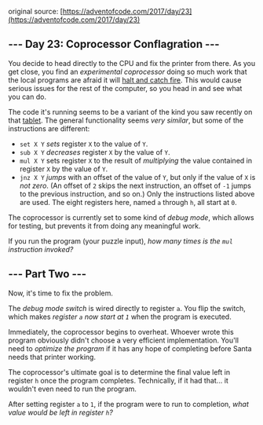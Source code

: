 original source: [https://adventofcode.com/2017/day/23](https://adventofcode.com/2017/day/23)
## --- Day 23: Coprocessor Conflagration ---
You decide to head directly to the CPU and fix the printer from there. As you get close, you find an <em>experimental coprocessor</em> doing so much work that the local programs are afraid it will [halt and catch fire](https://en.wikipedia.org/wiki/Halt_and_Catch_Fire). This would cause serious issues for the rest of the computer, so you head in and see what you can do.

The code it's running seems to be a variant of the kind you saw recently on that [tablet](18). The general functionality seems <em>very similar</em>, but some of the instructions are different:


 - <code>set X Y</code> <em>sets</em> register <code>X</code> to the value of <code>Y</code>.
 - <code>sub X Y</code> <em>decreases</em> register <code>X</code> by the value of <code>Y</code>.
 - <code>mul X Y</code> sets register <code>X</code> to the result of <em>multiplying</em> the value contained in register <code>X</code> by the value of <code>Y</code>.
 - <code>jnz X Y</code> <em>jumps</em> with an offset of the value of <code>Y</code>, but only if the value of <code>X</code> is <em>not zero</em>. (An offset of <code>2</code> skips the next instruction, an offset of <code>-1</code> jumps to the previous instruction, and so on.)
Only the instructions listed above are used. The eight registers here, named <code>a</code> through <code>h</code>, all start at <code>0</code>.


The coprocessor is currently set to some kind of <em>debug mode</em>, which allows for testing, but prevents it from doing any meaningful work.

If you run the program (your puzzle input), <em>how many times is the <code>mul</code> instruction invoked?</em>


## --- Part Two ---
Now, it's time to fix the problem.

The <em>debug mode switch</em> is wired directly to register <code>a</code>.  You flip the switch, which makes <em>register <code>a</code> now start at <code>1</code></em> when the program is executed.

Immediately, the coprocessor begins to overheat.  Whoever wrote this program obviously didn't choose a very efficient implementation.  You'll need to <em>optimize the program</em> if it has any hope of completing before Santa needs that printer working.

The coprocessor's ultimate goal is to determine the final value left in register <code>h</code> once the program completes. Technically, if it had that... it wouldn't even need to run the program.

After setting register <code>a</code> to <code>1</code>, if the program were to run to completion, <em>what value would be left in register <code>h</code>?</em>


